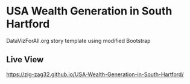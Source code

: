 # USA Wealth Generation in South Hartford
DataVizForAll.org story template using modified Bootstrap

## Live View
https://zig-zag32.github.io/USA-Wealth-Generation-in-South-Hartford/
